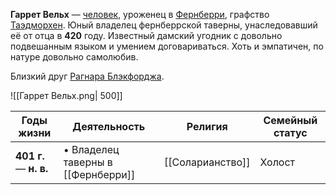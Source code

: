**Гаррет Вельх** — [человек](Люди), уроженец в [Фернберри](Фернберри), графство [Таэдморхен](Таэдморхен). Юный владелец фернберрской таверны, унаследовавший её от отца в **420** году. Известный дамский угодник с довольно подвешанным языком и умением договариваться. Хоть и эмпатичен, по натуре довольно самолюбив.

Близкий друг [Рагнара Блэкфорджа](Рагнар%20Блэкфордж).

![[Гаррет Вельх.png| 500]]

| Годы жизни              | Деятельность                       | Религия          | Семейный статус |
| ----------------------- | ---------------------------------- | ---------------- | --------------- |
| **401  г.** — **н. в.** | • Владелец таверны в [[Фернберри]] | [[Соларианство]] | Холост          |
